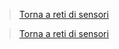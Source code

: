 >[Torna a reti di sensori](sensornetworkshort.md#reti-di-sensori-e-attuatori)
















>[Torna a reti di sensori](sensornetworkshort.md#reti-di-sensori-e-attuatori)
